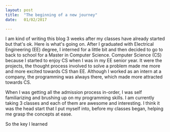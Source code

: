 ```yaml
---
layout: post
title:  "The beginning of a new journey"
date:   01/02/2017

---
```

I am kind of writing this blog 3 weeks after my classes have already started but that's ok. Here is what's going on. After I graduated with Electrical Engineering (EE) degree, I interned for a little bit and then decided to go to back to school for a Master in Computer Science. Computer Science (CS) because I started to enjoy CS when I was in my EE senior year. It were the projects, the thought process involved to solve a problem made me more and more excited towards CS than EE. Although I worked as an intern at a company, the programming was always there, which made more attracted towards CS.

When I was getting all the admission process in-order, I was self familiarizing and brushing up on my programming skills. I am currently taking 3 classes and each of them are awesome and interesting. I think it was the head start that I put myself into, before my classes began, helping me grasp the concepts at ease. 

So the key I learned 